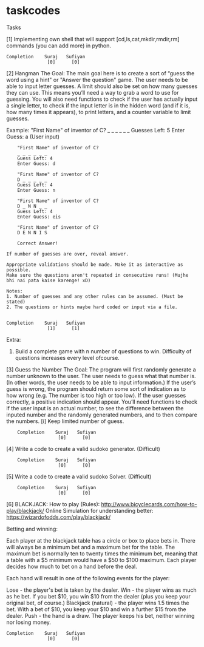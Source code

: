 # taskcodes
Tasks

[1]
    Implementing own shell that will support [cd,ls,cat,mkdir,rmdir,rm] commands (you can add more) in python.
    
    Completion    Suraj   Sufiyan
                   [0]      [0]

[2] 
    Hangman
    The Goal:
    The main goal here is to create a sort of “guess the word using a hint" or "Answer the question" game. The user needs to  be  able to input letter guesses. A limit should also be set on how many guesses they can use. This means you’ll need a way to grab a word to use for guessing.
You will also need functions to check if the user has actually input a single letter, to check if the input letter is in the hidden word (and if it is, how many times it appears), to print letters, and a counter variable to limit guesses.

Example:
        "First Name" of inventor of C?
         _ _ _ _ _ _
        Guesses Left: 5
        Enter Guess: a (User input)

        "First Name" of inventor of C?
        _ _ _ _ _ _
        Guess Left: 4
        Enter Guess: d

        "First Name" of inventor of C?
        D _ _ _ _ _
        Guess Left: 4
        Enter Guess: n

        "First Name" of inventor of C?
        D _ N N _ _
        Guess Left: 4
        Enter Guess: eis

        "First Name" of inventor of C?
        D E N N I S

        Correct Answer!

    If number of guesses are over, reveal answer.

    Appropriate validations should be made. Make it as interactive as possible.
    Make sure the questions aren't repeated in consecutive runs! (Mujhe bhi nai pata kaise karenge! xD)

    Notes:
    1. Number of guesses and any other rules can be assumed. (Must be stated)
    2. The questions or hints maybe hard coded or input via a file.

    
    Completion    Suraj   Sufiyan
                   [1]      [1]


Extra:
   1. Build a complete game with n number of questions to win. Difficulty of questions increases every level ofcourse.
  

[3] Guess the Number
    The Goal: The program will first randomly generate a number unknown to the user. The user needs to guess what that number is. (In other words, the user needs to be able to input information.) If the user’s guess is wrong, the program should return some sort of indication as to how wrong (e.g. The number is too high or too low). If the user guesses correctly, a positive indication should appear. You’ll need functions to check if the user input is an actual number, to see the difference between the inputed number and the randomly generated numbers, and to then compare the numbers.
    [i] Keep limited number of guess.

     
        Completion    Suraj   Sufiyan
                       [0]      [0]


    
[4] Write a code to create a valid sudoko generator. (Difficult)
     
        Completion    Suraj   Sufiyan
                       [0]      [0]
                     
[5] Write a code to create a valid sudoko Solver. (Difficult)
     
        Completion    Suraj   Sufiyan
                       [0]      [0]
                     
[6] BLACKJACK:
    How to play (Rules): http://www.bicyclecards.com/how-to-play/blackjack/
    Online Simulation for understanding better: https://wizardofodds.com/play/blackjack/

Betting and winning:

Each player at the blackjack table has a circle or box to place bets in. There will always be a minimum bet and a maximum bet for the table. The maximum bet is normally ten to twenty times the minimum bet, meaning that a table with a $5 minimum would have a $50 to $100 maximum. Each player decides how much to bet on a hand before the deal.

Each hand will result in one of the following events for the player:

Lose - the player's bet is taken by the dealer.
Win - the player wins as much as he bet. If you bet $10, you win $10 from the dealer (plus you keep your original bet, of course.)
Blackjack (natural) - the player wins 1.5 times the bet. With a bet of $10, you keep your $10 and win a further $15 from the dealer.
Push - the hand is a draw. The player keeps his bet, neither winning nor losing money.
    

    Completion    Suraj   Sufiyan
                   [0]      [0]
                     


 
